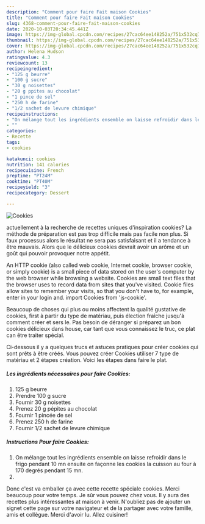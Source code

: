 ```yaml
---
description: "Comment pour faire Fait maison Cookies"
title: "Comment pour faire Fait maison Cookies"
slug: 4368-comment-pour-faire-fait-maison-cookies
date: 2020-10-03T20:34:45.441Z
image: https://img-global.cpcdn.com/recipes/27cac64ee148252a/751x532cq70/cookies-photo-principale-de-la-recette.jpg
thumbnail: https://img-global.cpcdn.com/recipes/27cac64ee148252a/751x532cq70/cookies-photo-principale-de-la-recette.jpg
cover: https://img-global.cpcdn.com/recipes/27cac64ee148252a/751x532cq70/cookies-photo-principale-de-la-recette.jpg
author: Helena Hudson
ratingvalue: 4.3
reviewcount: 13
recipeingredient:
- "125 g beurre"
- "100 g sucre"
- "30 g noisettes"
- "20 g ppites au chocolat"
- "1 pince de sel"
- "250 h de farine"
- "1/2 sachet de levure chimique"
recipeinstructions:
- "On mélange tout les ingrédients ensemble on laisse refroidir dans le frigo pendant 10 mn ensuite on façonne les cookies la cuisson au four à 170 degrés pendant 15 mn."
- ""
categories:
- Recette
tags:
- cookies

katakunci: cookies 
nutrition: 141 calories
recipecuisine: French
preptime: "PT24M"
cooktime: "PT40M"
recipeyield: "3"
recipecategory: Dessert

---
```



![Cookies](https://img-global.cpcdn.com/recipes/27cac64ee148252a/751x532cq70/cookies-photo-principale-de-la-recette.jpg)

actuellement à la recherche de recettes uniques d'inspiration cookies? La méthode de préparation est pas trop difficile mais pas facile non plus. Si faux processus alors le résultat ne sera pas satisfaisant et il a tendance à être mauvais. Alors que le délicieux cookies devrait avoir un arôme et un goût qui pouvoir provoquer notre appétit.

An HTTP cookie (also called web cookie, Internet cookie, browser cookie, or simply cookie) is a small piece of data stored on the user&#39;s computer by the web browser while browsing a website. Cookies are small text files that the browser uses to record data from sites that you&#39;ve visited. Cookie files allow sites to remember your visits, so that you don&#39;t have to, for example, enter in your login and. import Cookies from &#39;js-cookie&#39;.

Beaucoup de choses qui plus ou moins affectent la qualité gustative de cookies, first à partir du type de matériau, puis élection fraîche jusqu'à comment créer et sers le. Pas besoin de déranger si préparez un bon cookies délicieux dans house, car tant que vous connaissez le truc, ce plat can être traiter spécial.


Ci-dessous il y a quelques trucs et astuces pratiques pour créer cookies qui sont prêts à être créés. Vous pouvez créer Cookies utiliser 7 type de matériau et 2 étapes création. Voici les étapes dans faire le plat.

<!--inarticleads1-->

##### Les ingrédients nécessaires pour faire Cookies:

1.  125 g beurre
1. Prendre 100 g sucre
1. Fournir 30 g noisettes
1. Prenez 20 g pépites au chocolat
1. Fournir 1 pincée de sel
1. Prenez 250 h de farine
1. Fournir 1/2 sachet de levure chimique




<!--inarticleads2-->

##### Instructions Pour faire Cookies:

1. On mélange tout les ingrédients ensemble on laisse refroidir dans le frigo pendant 10 mn ensuite on façonne les cookies la cuisson au four à 170 degrés pendant 15 mn.
1. 





Donc c'est va emballer ça avec cette recette spéciale cookies. Merci beaucoup pour votre temps. Je sûr vous pouvez chez vous. Il y aura des recettes plus  intéressantes at maison à venir. N'oubliez pas de ajouter un signet cette page sur votre navigateur et de la partager avec votre famille, amis et collègue. Merci d'avoir lu. Allez cuisiner!

